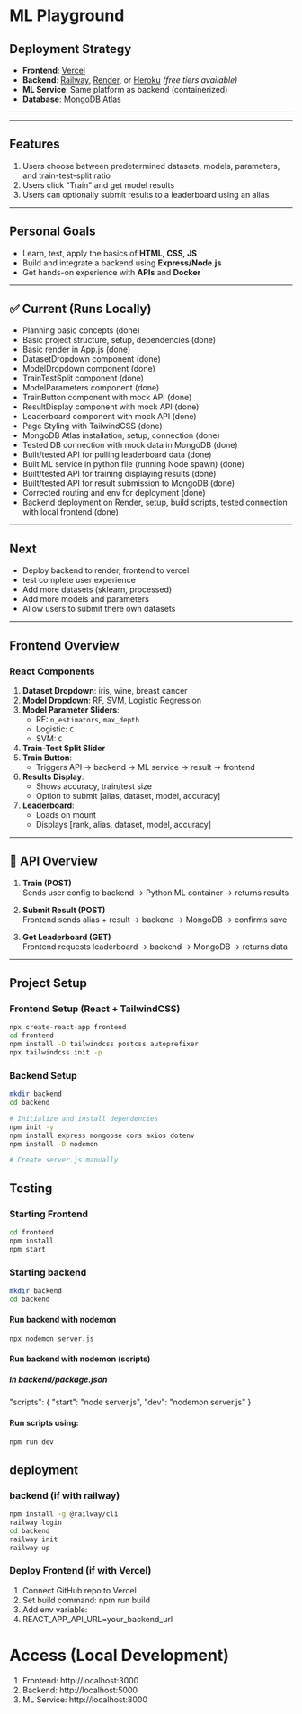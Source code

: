 # ML Playground

## Deployment Strategy

- **Frontend**: [Vercel](https://vercel.com/)
- **Backend**: [Railway](https://railway.app/), [Render](https://render.com/), or [Heroku](https://www.heroku.com/) *(free tiers available)*
- **ML Service**: Same platform as backend (containerized)
- **Database**: [MongoDB Atlas](https://www.mongodb.com/cloud/atlas)

---

---

## Features

1. Users choose between predetermined datasets, models, parameters, and train-test-split ratio
2. Users click "Train" and get model results
3. Users can optionally submit results to a leaderboard using an alias

---

## Personal Goals

- Learn, test, apply the basics of **HTML, CSS, JS**
- Build and integrate a backend using **Express/Node.js**
- Get hands-on experience with **APIs** and **Docker**

---

## ✅ Current (Runs Locally)
- Planning basic concepts (done)
- Basic project structure, setup, dependencies (done)
- Basic render in App.js (done)
- DatasetDropdown component (done)
- ModelDropdown component (done)
- TrainTestSplit component (done)
- ModelParameters component (done)
- TrainButton component with mock API (done)
- ResultDisplay component with mock API (done)
- Leaderboard component with mock API (done)
- Page Styling with TailwindCSS (done)
- MongoDB Atlas installation, setup, connection (done)
- Tested DB connection with mock data in MongoDB (done)
- Built/tested API for pulling leaderboard data (done)
- Built ML service in python file (running Node spawn) (done)
- Built/tested API for training displaying results (done)
- Built/tested API for result submission to MongoDB (done)
- Corrected routing and env for deployment (done)
- Backend deployment on Render, setup, build scripts, tested connection with local frontend (done)
---

## Next
- Deploy backend to render, frontend to vercel
- test complete user experience
- Add more datasets (sklearn, processed)
- Add more models and parameters
- Allow users to submit there own datasets

---

## Frontend Overview

### React Components

1. **Dataset Dropdown**: iris, wine, breast cancer
2. **Model Dropdown**: RF, SVM, Logistic Regression
3. **Model Parameter Sliders**:  
   - RF: `n_estimators`, `max_depth`  
   - Logistic: `C`  
   - SVM: `C`
4. **Train-Test Split Slider**
5. **Train Button**:  
   - Triggers API → backend → ML service → result → frontend
6. **Results Display**:  
   - Shows accuracy, train/test size  
   - Option to submit [alias, dataset, model, accuracy]
7. **Leaderboard**:  
   - Loads on mount  
   - Displays [rank, alias, dataset, model, accuracy]
---

## 🔌 API Overview

1. **Train (POST)**  
   Sends user config to backend → Python ML container → returns results

2. **Submit Result (POST)**  
   Frontend sends alias + result → backend → MongoDB → confirms save

3. **Get Leaderboard (GET)**  
   Frontend requests leaderboard → backend → MongoDB → returns data

---

## Project Setup

### Frontend Setup (React + TailwindCSS)

```bash
npx create-react-app frontend
cd frontend
npm install -D tailwindcss postcss autoprefixer
npx tailwindcss init -p
```
### Backend Setup

```bash
mkdir backend
cd backend

# Initialize and install dependencies
npm init -y
npm install express mongoose cors axios dotenv
npm install -D nodemon

# Create server.js manually
```
## Testing

### Starting Frontend
```bash
cd frontend
npm install
npm start
```

### Starting backend
```bash
mkdir backend
cd backend
```
#### Run backend with nodemon
```bash
npx nodemon server.js
```
#### Run backend with nodemon (scripts)
##### In backend/package.json

"scripts": {
  "start": "node server.js",
  "dev": "nodemon server.js"
}

#### Run scripts using:
```bash
npm run dev
```

## deployment 

### backend (if with railway)
```bash
npm install -g @railway/cli
railway login
cd backend
railway init
railway up
```

### Deploy Frontend (if with Vercel)

1. Connect GitHub repo to Vercel
2. Set build command: npm run build
3. Add env variable:
4. REACT_APP_API_URL=your_backend_url


# Access (Local Development)

1. Frontend: http://localhost:3000
2. Backend: http://localhost:5000
3. ML Service: http://localhost:8000

